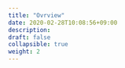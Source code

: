 ```yaml
---
title: "Ovrview"
date: 2020-02-28T10:08:56+09:00
description: 
draft: false
collapsible: true
weight: 2
---
```

